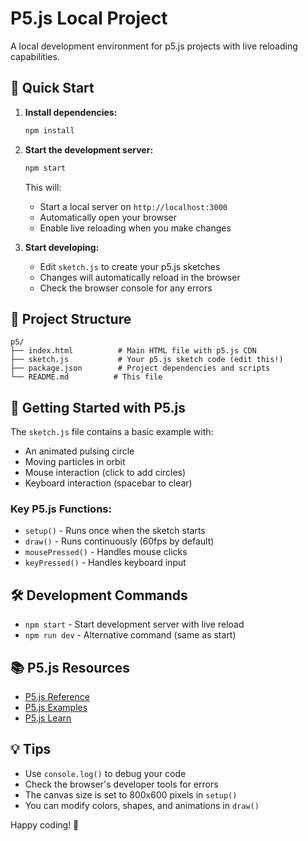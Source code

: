 # P5.js Local Project

A local development environment for p5.js projects with live reloading capabilities.

## 🚀 Quick Start

1. **Install dependencies:**

   ```bash
   npm install
   ```

2. **Start the development server:**

   ```bash
   npm start
   ```

   This will:

   - Start a local server on `http://localhost:3000`
   - Automatically open your browser
   - Enable live reloading when you make changes

3. **Start developing:**
   - Edit `sketch.js` to create your p5.js sketches
   - Changes will automatically reload in the browser
   - Check the browser console for any errors

## 📁 Project Structure

```
p5/
├── index.html          # Main HTML file with p5.js CDN
├── sketch.js           # Your p5.js sketch code (edit this!)
├── package.json        # Project dependencies and scripts
└── README.md          # This file
```

## 🎨 Getting Started with P5.js

The `sketch.js` file contains a basic example with:

- An animated pulsing circle
- Moving particles in orbit
- Mouse interaction (click to add circles)
- Keyboard interaction (spacebar to clear)

### Key P5.js Functions:

- `setup()` - Runs once when the sketch starts
- `draw()` - Runs continuously (60fps by default)
- `mousePressed()` - Handles mouse clicks
- `keyPressed()` - Handles keyboard input

## 🛠️ Development Commands

- `npm start` - Start development server with live reload
- `npm run dev` - Alternative command (same as start)

## 📚 P5.js Resources

- [P5.js Reference](https://p5js.org/reference/)
- [P5.js Examples](https://p5js.org/examples/)
- [P5.js Learn](https://p5js.org/learn/)

## 💡 Tips

- Use `console.log()` to debug your code
- Check the browser's developer tools for errors
- The canvas size is set to 800x600 pixels in `setup()`
- You can modify colors, shapes, and animations in `draw()`

Happy coding! 🎉
